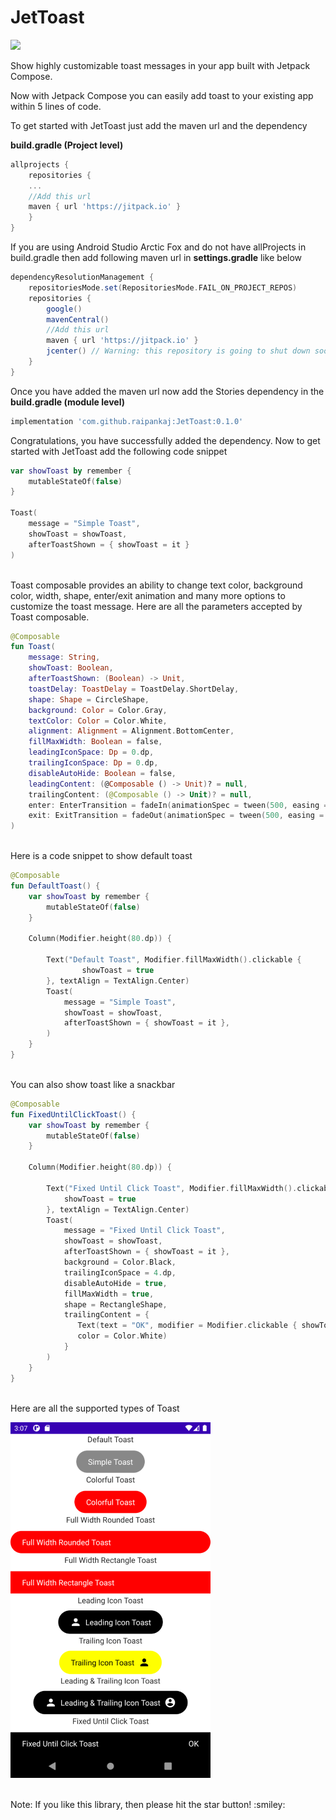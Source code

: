 # JetToast
[![](https://jitpack.io/v/raipankaj/JetToast.svg)](https://jitpack.io/#raipankaj/JetToast)

Show highly customizable toast messages in your app built with Jetpack Compose.

Now with Jetpack Compose you can easily add toast to your existing app within 5 lines of code.

To get started with JetToast just add the maven url and the dependency

<b>build.gradle (Project level)</b>
```groovy
allprojects {
    repositories {
    ...
    //Add this url
    maven { url 'https://jitpack.io' }
    }
}
```
If you are using Android Studio Arctic Fox and do not have allProjects in build.gradle then add following maven url in <b>settings.gradle</b> like below
```groovy
dependencyResolutionManagement {
    repositoriesMode.set(RepositoriesMode.FAIL_ON_PROJECT_REPOS)
    repositories {
        google()
        mavenCentral()
        //Add this url
        maven { url 'https://jitpack.io' }
        jcenter() // Warning: this repository is going to shut down soon
    }
}
```

Once you have added the maven url now add the Stories dependency in the <b>build.gradle (module level)</b>
```groovy
implementation 'com.github.raipankaj:JetToast:0.1.0'
```

Congratulations, you have successfully added the dependency. 
Now to get started with JetToast add the following code snippet
```kotlin
var showToast by remember {
    mutableStateOf(false)
}

Toast(
    message = "Simple Toast",
    showToast = showToast,
    afterToastShown = { showToast = it }
)
```
<br>
Toast composable provides an ability to change text color, background color, width, shape, enter/exit animation and many more options to customize the toast message.
Here are all the parameters accepted by Toast composable.

```kotlin
@Composable
fun Toast(
    message: String,
    showToast: Boolean, 
    afterToastShown: (Boolean) -> Unit,
    toastDelay: ToastDelay = ToastDelay.ShortDelay,
    shape: Shape = CircleShape,
    background: Color = Color.Gray,
    textColor: Color = Color.White,
    alignment: Alignment = Alignment.BottomCenter,
    fillMaxWidth: Boolean = false,
    leadingIconSpace: Dp = 0.dp,
    trailingIconSpace: Dp = 0.dp,
    disableAutoHide: Boolean = false,
    leadingContent: (@Composable () -> Unit)? = null,
    trailingContent: (@Composable () -> Unit)? = null,
    enter: EnterTransition = fadeIn(animationSpec = tween(500, easing = LinearEasing)),
    exit: ExitTransition = fadeOut(animationSpec = tween(500, easing = LinearEasing)),
)
```

</br>
Here is a code snippet to show default toast

```kotlin
@Composable
fun DefaultToast() {
    var showToast by remember {
        mutableStateOf(false)
    }

    Column(Modifier.height(80.dp)) {

        Text("Default Toast", Modifier.fillMaxWidth().clickable {
                showToast = true
        }, textAlign = TextAlign.Center)
        Toast(
            message = "Simple Toast",
            showToast = showToast,
            afterToastShown = { showToast = it },
        )
    }
}
```

<br>
You can also show toast like a snackbar

```kotlin
@Composable
fun FixedUntilClickToast() {
    var showToast by remember {
        mutableStateOf(false)
    }

    Column(Modifier.height(80.dp)) {

        Text("Fixed Until Click Toast", Modifier.fillMaxWidth().clickable {
            showToast = true
        }, textAlign = TextAlign.Center)
        Toast(
            message = "Fixed Until Click Toast",
            showToast = showToast,
            afterToastShown = { showToast = it },
            background = Color.Black,
            trailingIconSpace = 4.dp,
            disableAutoHide = true,
            fillMaxWidth = true,
            shape = RectangleShape,
            trailingContent = {
               Text(text = "OK", modifier = Modifier.clickable { showToast = false },
               color = Color.White)
            }
        )
    }
}
```
<br>
Here are all the supported types of Toast

[![Demo](https://github.com/raipankaj/JetToast/blob/main/ToastsSmall.png)](https://youtu.be/d0_tH6FfWuo)

<br>
Note: If you like this library, then please hit the star button! :smiley:

